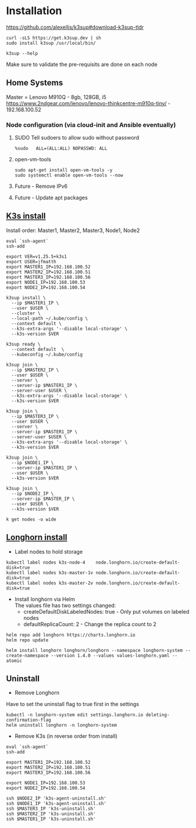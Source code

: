 # Installation

https://github.com/alexellis/k3sup#download-k3sup-tldr

```
curl -sLS https://get.k3sup.dev | sh
sudo install k3sup /usr/local/bin/

k3sup --help
```
Make sure to validate the pre-requisits are done on each node

## Home Systems

Master = Lenovo M910Q - 8gb, 128GB, i5  https://www.2ndgear.com/lenovo/lenovo-thinkcentre-m910q-tiny/  - 192.168.100.52

### Node configuration (via **cloud-init and Ansible eventually**)

1. SUDO
    Tell sudoers to allow sudo without password
    ```
    %sudo   ALL=(ALL:ALL) NOPASSWD: ALL
    ```

2. open-vm-tools
    ```
    sudo apt-get install open-vm-tools -y
    sudo systemctl enable open-vm-tools --now
    ```

3. Future - Remove IPv6

4. Future - Update apt packages

## [K3s install](https://github.com/alexellis/k3sup#create-a-multi-master-ha-setup-with-embedded-etcd)

Install order: Master1, Master2, Master3, Node1, Node2  

```
eval `ssh-agent`
ssh-add

export VER=v1.25.5+k3s1
export USER=jfmatth
export MASTER1_IP=192.168.100.52
export MASTER2_IP=192.168.100.51
export MASTER3_IP=192.168.100.56
export NODE1_IP=192.168.100.53
export NODE2_IP=192.168.100.54

k3sup install \
  --ip $MASTER1_IP \
  --user $USER \
  --cluster \
  --local-path ~/.kube/config \
  --context default \
  --k3s-extra-args '--disable local-storage' \
  --k3s-version $VER
  
k3sup ready \
  --context default  \
  --kubeconfig ~/.kube/config

k3sup join \
  --ip $MASTER2_IP \
  --user $USER \
  --server \
  --server-ip $MASTER1_IP \
  --server-user $USER \
  --k3s-extra-args '--disable local-storage' \
  --k3s-version $VER

k3sup join \
  --ip $MASTER3_IP \
  --user $USER \
  --server \
  --server-ip $MASTER1_IP \
  --server-user $USER \
  --k3s-extra-args '--disable local-storage' \
  --k3s-version $VER

k3sup join \
  --ip $NODE1_IP \
  --server-ip $MASTER1_IP \
  --user $USER \
  --k3s-version $VER

k3sup join \
  --ip $NODE2_IP \
  --server-ip $MASTER_IP \
  --user $USER \
  --k3s-version $VER

k get nodes -o wide
```

## [Longhorn install](https://longhorn.io/docs/1.4.0/deploy/install/install-with-helm/)

- Label nodes to hold storage  
```
kubectl label nodes k3s-node-4    node.longhorn.io/create-default-disk=true
kubectl label nodes k3s-master-1v node.longhorn.io/create-default-disk=true
kubectl label nodes k3s-master-2v node.longhorn.io/create-default-disk=true
```

- Install longhorn via Helm  
The values file has two settings changed:  
  - createDefaultDiskLabeledNodes: true  - Only put volumes on labeled nodes
  - defaultReplicaCount: 2 - Change the replica count to 2


```
helm repo add longhorn https://charts.longhorn.io
helm repo update

helm install longhorn longhorn/longhorn --namespace longhorn-system --create-namespace --version 1.4.0 --values values-longhorn.yaml --atomic
```

## Uninstall

- Remove Longhorn 

Have to set the uninstall flag to true first in the settings  

```
kubectl -n longhorn-system edit settings.longhorn.io deleting-confirmation-flag
helm uninstall longhorn -n longhorn-system
```

- Remove K3s (in reverse order from install)  
```
eval `ssh-agent`
ssh-add

export MASTER1_IP=192.168.100.52
export MASTER2_IP=192.168.100.51
export MASTER3_IP=192.168.100.56

export NODE1_IP=192.168.100.53
export NODE2_IP=192.168.100.54

ssh $NODE2_IP 'k3s-agent-uninstall.sh'
ssh $NODE1_IP 'k3s-agent-uninstall.sh'
ssh $MASTER3_IP 'k3s-uninstall.sh'
ssh $MASTER2_IP 'k3s-uninstall.sh'
ssh $MASTER1_IP 'k3s-uninstall.sh'
```


